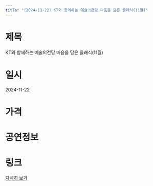 ```yaml
---
title: "(2024-11-22) KT와 함께하는 예술의전당 마음을 담은 클래식(11월)"
---
```


# 제목
KT와 함께하는 예술의전당 마음을 담은 클래식(11월)

# 일시
2024-11-22

# 가격


# 공연정보


# 링크
[자세히 보기](https://www.sac.or.kr/site/main/show/show_view?SN=60156, "https://www.sac.or.kr/site/main/show/show_view?SN=60156")
